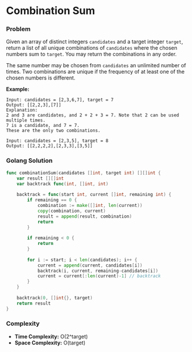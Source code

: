# Combination Sum

### Problem
Given an array of distinct integers `candidates` and a target integer `target`, return a list of all unique combinations of `candidates` where the chosen numbers sum to `target`. You may return the combinations in any order.

The same number may be chosen from `candidates` an unlimited number of times. Two combinations are unique if the frequency of at least one of the chosen numbers is different.

**Example:**
```
Input: candidates = [2,3,6,7], target = 7
Output: [[2,2,3],[7]]
Explanation:
2 and 3 are candidates, and 2 + 2 + 3 = 7. Note that 2 can be used multiple times.
7 is a candidate, and 7 = 7.
These are the only two combinations.

Input: candidates = [2,3,5], target = 8
Output: [[2,2,2,2],[2,3,3],[3,5]]
```

### Golang Solution

```go
func combinationSum(candidates []int, target int) [][]int {
    var result [][]int
    var backtrack func(int, []int, int)
    
    backtrack = func(start int, current []int, remaining int) {
        if remaining == 0 {
            combination := make([]int, len(current))
            copy(combination, current)
            result = append(result, combination)
            return
        }
        
        if remaining < 0 {
            return
        }
        
        for i := start; i < len(candidates); i++ {
            current = append(current, candidates[i])
            backtrack(i, current, remaining-candidates[i])
            current = current[:len(current)-1] // backtrack
        }
    }
    
    backtrack(0, []int{}, target)
    return result
}
```

### Complexity
- **Time Complexity:** O(2^target)
- **Space Complexity:** O(target)
